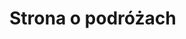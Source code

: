 # Strona o podróżach
<html>
  <head>
    <title>Podróże po USA</title>
      </head>
    <body>

<style>
  h2 {
  color: rgb(430, 209, 98);
  }
  #podróże po USA {
  background-color: green;
  
